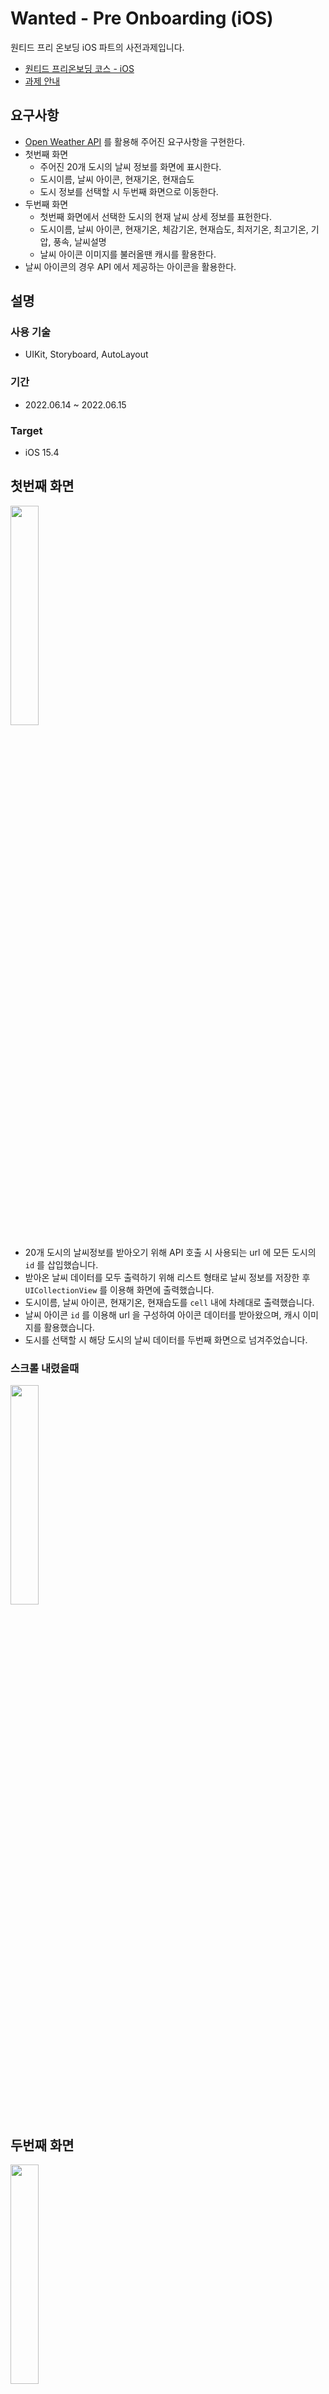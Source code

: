 # Wanted - Pre Onboarding (iOS)

원티드 프리 온보딩 iOS 파트의 사전과제입니다.

- [원티드 프리온보딩 코스 - iOS](https://www.wanted.co.kr/events/pre_ob_ios_1)
- [과제 안내](https://yagomacademy.notion.site/4eb46f9eb3a442efb9d0856b72f15b74)

## 요구사항

- [Open Weather API](https://openweathermap.org/api) 를 활용해 주어진 요구사항을 구현한다.
- 첫번째 화면
	- 주어진 20개 도시의 날씨 정보를 화면에 표시한다.
	- 도시이름, 날씨 아이콘, 현재기온, 현재습도
	- 도시 정보를 선택할 시 두번째 화면으로 이동한다.
- 두번째 화면
	- 첫번째 화면에서 선택한 도시의 현재 날씨 상세 정보를 표헌한다.
	- 도시이름, 날씨 아이콘, 현재기온, 체감기온, 현재습도, 최저기온, 최고기온, 기압, 풍속, 날씨설명
	- 날씨 아이콘 이미지를 불러올땐 캐시를 활용한다.
- 날씨 아이콘의 경우 API 에서 제공하는 아이콘을 활용한다.

## 설명

### 사용 기술

- UIKit, Storyboard, AutoLayout

### 기간

- 2022.06.14 ~ 2022.06.15

### Target

- iOS 15.4

## 첫번째 화면

<img src="https://user-images.githubusercontent.com/55919701/173806014-e449bf8d-500b-45c7-b3d3-802d8eb0dfa2.png" width="30%" height="30%"> 

- 20개 도시의 날씨정보를 받아오기 위해 API 호출 시 사용되는 url 에 모든 도시의 `id` 를 삽입했습니다.
- 받아온 날씨 데이터를 모두 출력하기 위해 리스트 형태로 날씨 정보를 저장한 후 `UICollectionView` 를 이용해 화면에 출력했습니다.
- 도시이름, 날씨 아이콘, 현재기온, 현재습도를 `cell` 내에 차례대로 출력했습니다.
- 날씨 아이콘 `id` 를 이용해 url 을 구성하여 아이콘 데이터를 받아왔으며, 캐시 이미지를 활용했습니다.
- 도시를 선택할 시 해당 도시의 날씨 데이터를 두번째 화면으로 넘겨주었습니다.

### 스크롤 내렸을때

<img src="https://user-images.githubusercontent.com/55919701/173807047-5cae9eb6-ea90-4f4d-83be-d7cc7e0dbc1c.png" width="30%" height="30%"> 

## 두번째 화면

<img src="https://user-images.githubusercontent.com/55919701/173807138-abe08652-eb1a-4a8e-aebb-5d41024d6029.png" width="30%" height="30%">
 
- 선택한 도시의 상세 날씨 정보를 출력하기 위해 첫번째 화면에서 사용된 데이터를 전달받았습니다.
- 날씨 정보를 보기좋게 출력하기 위해 `UICollectionView` 를 이용해 화면에 출력했습니다.
- 날씨 상세 정보는 임의로 순서를 지정해주었습니다.
- 도시이름, 날씨 아이콘, 현재기온, 날씨설명을 먼저 `Header` 에 담았습니다.
- 이후 각 `Cell` 에 최저기온, 최고기온, 체감기온, 습도, 기압, 풍속을 담았습니다.
- 날씨 아이콘을 출력할때는 캐시 이미지를 활용했습니다.

### 스크롤 내렸을때
 
<img src="https://user-images.githubusercontent.com/55919701/173807654-4e8f6356-bbe4-430f-b730-0756dbe07ee6.png" width="30%" height="30%"> 

## What I Learned

- `CompositionalLayout` 을 이용하여 `UICollectionView` 의 `Header` 를 구성하는 방법을 배웠습니다.
- 캐시 이미지를 활용하여 화면에 출력하는 방법을 배웠습니다.
- `View` 에 `BlurEffect` 를 적용하는 방법을 배웠습니다.